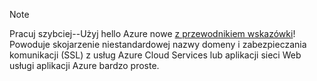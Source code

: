 
> [!NOTE]
> Pracuj szybciej--Użyj hello Azure nowe [z przewodnikiem wskazówki](http://support.microsoft.com/kb/2990804)!  Powoduje skojarzenie niestandardowej nazwy domeny i zabezpieczania komunikacji (SSL) z usług Azure Cloud Services lub aplikacji sieci Web usługi aplikacji Azure bardzo proste.
> 
> 

